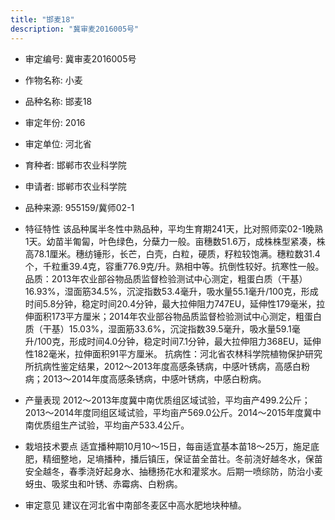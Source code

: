```yaml
---
title: "邯麦18"
description: "冀审麦2016005号"
---
```

* 审定编号:  冀审麦2016005号

*  作物名称:  小麦

*  品种名称:  邯麦18

*  审定年份:  2016

*  审定单位:  河北省

* 育种者:  邯郸市农业科学院

*  申请者:  邯郸市农业科学院

*  品种来源:  955159/冀师02-1

*  特征特性
该品种属半冬性中熟品种，平均生育期241天，比对照师栾02-1晚熟1天。幼苗半匍匐，叶色绿色，分蘖力一般。亩穗数51.6万，成株株型紧凑，株高78.1厘米。穗纺锤形，长芒，白壳，白粒，硬质，籽粒较饱满。穗粒数31.4个，千粒重39.4克，容重776.9克/升。熟相中等。抗倒性较好。抗寒性一般。
品质：2013年农业部谷物品质监督检验测试中心测定，粗蛋白质（干基）16.93%，湿面筋34.5%，沉淀指数53.4毫升，吸水量55.1毫升/100克，形成时间5.8分钟，稳定时间20.4分钟，最大拉伸阻力747EU，延伸性179毫米，拉伸面积173平方厘米；2014年农业部谷物品质监督检验测试中心测定，粗蛋白质（干基）15.03%，湿面筋33.6%，沉淀指数39.5毫升，吸水量59.1毫升/100克，形成时间4.0分钟，稳定时间7.1分钟，最大拉伸阻力368EU，延伸性182毫米，拉伸面积91平方厘米。
抗病性：河北省农林科学院植物保护研究所抗病性鉴定结果，2012～2013年度高感条锈病，中感叶锈病，高感白粉病；2013～2014年度高感条锈病，中感叶锈病，中感白粉病。

*  产量表现
2012～2013年度冀中南优质组区域试验，平均亩产499.2公斤；2013～2014年度同组区域试验，平均亩产569.0公斤。2014～2015年度冀中南优质组生产试验，平均亩产533.4公斤。

*  栽培技术要点
适宜播种期10月10～15日，每亩适宜基本苗18～25万，施足底肥，精细整地，足墒播种，播后镇压，保证苗全苗壮。冬前浇好越冬水，保苗安全越冬，春季浇好起身水、抽穗扬花水和灌浆水。后期一喷综防，防治小麦蚜虫、吸浆虫和叶锈、赤霉病、白粉病。

*  审定意见
建议在河北省中南部冬麦区中高水肥地块种植。
